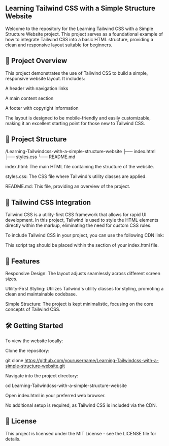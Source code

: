 ## Learning Tailwind CSS with a Simple Structure Website

Welcome to the repository for the Learning Tailwind CSS with a Simple Structure Website project. This project serves as a foundational example of how to integrate Tailwind CSS into a basic HTML structure, providing a clean and responsive layout suitable for beginners.

## 🚀 Project Overview

This project demonstrates the use of Tailwind CSS to build a simple, responsive website layout. It includes:

A header with navigation links

A main content section

A footer with copyright information

The layout is designed to be mobile-friendly and easily customizable, making it an excellent starting point for those new to Tailwind CSS.

## 📂 Project Structure
/Learning-Tailwindcss-with-a-simple-structure-website
├── index.html
├── styles.css
└── README.md


index.html: The main HTML file containing the structure of the website.

styles.css: The CSS file where Tailwind's utility classes are applied.

README.md: This file, providing an overview of the project.

## 🎨 Tailwind CSS Integration

Tailwind CSS is a utility-first CSS framework that allows for rapid UI development. In this project, Tailwind is used to style the HTML elements directly within the markup, eliminating the need for custom CSS rules.

To include Tailwind CSS in your project, you can use the following CDN link:

<script src="https://cdn.tailwindcss.com"></script>


This script tag should be placed within the <head> section of your index.html file.

## 🧪 Features

Responsive Design: The layout adjusts seamlessly across different screen sizes.

Utility-First Styling: Utilizes Tailwind's utility classes for styling, promoting a clean and maintainable codebase.

Simple Structure: The project is kept minimalistic, focusing on the core concepts of Tailwind CSS.

## 🛠️ Getting Started

To view the website locally:

Clone the repository:

git clone https://github.com/yourusername/Learning-Tailwindcss-with-a-simple-structure-website.git


Navigate into the project directory:

cd Learning-Tailwindcss-with-a-simple-structure-website


Open index.html in your preferred web browser.

No additional setup is required, as Tailwind CSS is included via the CDN.

## 📄 License

This project is licensed under the MIT License - see the LICENSE
 file for details.

